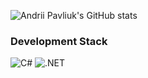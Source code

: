 ![Andrii Pavliuk's GitHub stats](https://github-readme-stats.vercel.app/api?username=cutpix&show_icons=true&theme=radical)

### Development Stack


![C#](https://img.shields.io/badge/C%23-239120?style=flat&logo=c-sharp&logoColor=white)
![.NET](https://img.shields.io/badge/.NET-5C2D91?style=flat&logo=.net&logoColor=white)
